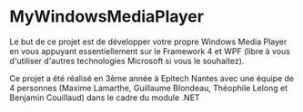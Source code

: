 # MyWindowsMediaPlayer
Le but de ce projet est de développer votre propre Windows Media Player en vous appuyant essentiellement sur le Framework 4 et WPF (libre à vous d'utiliser d'autres technologies Microsoft si vous le souhaitez).

Ce projet a été réalisé en 3ème année à Epitech Nantes avec une équipe de 4 personnes (Maxime Lamarthe, Guillaume Blondeau, Théophile Lelong et Benjamin Couillaud) dans le cadre du module .NET
